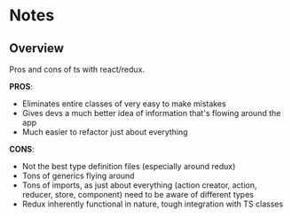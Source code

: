 # Notes

## Overview
Pros and cons of ts with react/redux.

**PROS**:
- Eliminates entire classes of very easy to make mistakes
- Gives devs a much better idea of information that's flowing around the app
- Much easier to refactor just about everything

**CONS**:
- Not the best type definition files (especially around redux)
- Tons of generics flying around
- Tons of imports, as just about everything (action creator, action, reducer, store, component) need to be aware of different types
- Redux inherently functional in nature, tough integration with TS classes